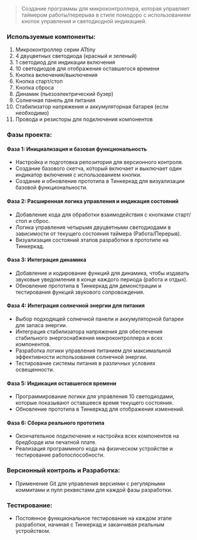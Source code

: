 > Создание программы для микроконтроллера, которая управляет таймером работы/перерыва в стиле помодоро с использованием кнопок управления и светодиодной индикацией.

### Используемые компоненты:
1. Микроконтроллер серии ATtiny
2. 4 двуцветных светодиода (красный и зеленый)
3. 1 светодиод для индикации включения
4. 10 светодиодов для отображения оставшегося времени
5. Кнопка включения/выключения
6. Кнопка старт/стоп
7. Кнопка сброса
8. Динамик (пьезоэлектрический бузер)
9. Солнечная панель для питания
10. Стабилизатор напряжения и аккумуляторная батарея (если необходимо)
11. Провода и резисторы для подключения компонентов

### Фазы проекта:

#### Фаза 1: Инициализация и базовая функциональность
- Настройка и подготовка репозитория для версионного контроля.
- Создание базового скетча, который включает и выключает один индикатор включения с использованием кнопки.
- Создание и обновление прототипа в Тинкеркад для визуализации базовой функциональности.

#### Фаза 2: Расширенная логика управления и индикация состояний
- Добавление кода для обработки взаимодействия с кнопками старт/стоп и сброс.
- Логика управления четырьмя двуцветными светодиодами в зависимости от текущего состояния таймера (Работа/Перерыв).
- Визуализация состояний этапов разработки в прототипе на Тинкеркад.

#### Фаза 3: Интеграция динамика
- Добавление и кодирование функций для динамика, чтобы издавать звуковые уведомления в конце каждого периода (работа и отдых).
- Обновление прототипа в Тинкеркад для демонстрации и тестирования функций звукового сопровождения.

#### Фаза 4: Интеграция солнечной энергии для питания
- Выбор подходящей солнечной панели и аккумуляторной батареи для запаса энергии.
- Интеграция стабилизатора напряжения для обеспечения стабильного энергоснабжения микроконтроллера и всех компонентов.
- Разработка логики управления питанием для максимальной эффективности использования солнечной энергии.
- Тестирование системы питания в различных условиях освещенности.

#### Фаза 5: Индикация оставшегося времени
- Программирование логики для управления 10 светодиодами, которые показывают оставшееся время текущего состояния.
- Обновление прототипа в Тинкеркад для отображения изменений.

#### Фаза 6: Сборка реального прототипа
- Окончательное подключение и настройка всех компонентов на бредборде или печатной плате.
- Реализация программного кода на физическом устройстве и тестирование работоспособности.

### Версионный контроль и Разработка:
- Применение Git для управления версиями с регулярными коммитами и пулл реквестами для каждой фазы разработки.

### Тестирование:
- Постоянное функциональное тестирование на каждом этапе разработки, начиная с Тинкеркад и заканчивая реальным устройством.